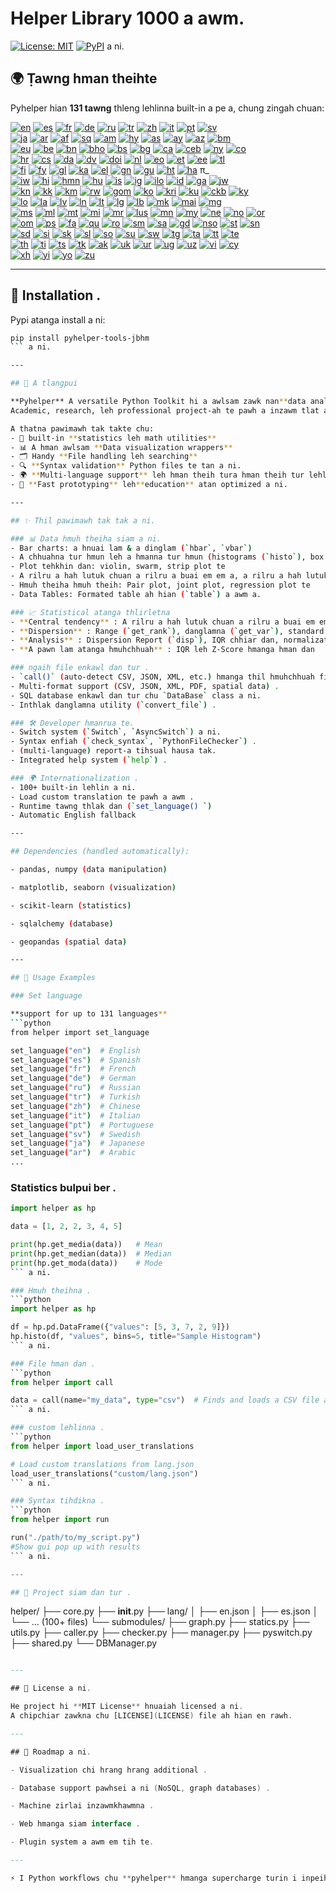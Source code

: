 # Helper Library 1000 a awm.

[![License: MIT](https://img.shields.io/badge/License-MIT-yellow.svg)](LICENSE) [![PyPI](https://img.shields.io/pypi/v/pyhelper-tools-jbhm?style=for-the-badge&label=PyPI&color=blue)](https://pypi.org/project/pyhelper-tools-jbhm/) a ni.

## 🌍 Ṭawng hman theihte

Pyhelper hian **131 tawng** thleng lehlinna built-in a pe a, chung zingah chuan:

[![en](https://img.shields.io/badge/lang-en-red.svg)](readme/README.md) [![es](https://img.shields.io/badge/lang-es-yellow.svg)](readme/README.es.md) [![fr](https://img.shields.io/badge/lang-fr-blue.svg)](readme/README.fr.md) [![de](https://img.shields.io/badge/lang-de-green.svg)](readme/README.de.md) [![ru](https://img.shields.io/badge/lang-ru-purple.svg)](readme/README.ru.md) [![tr](https://img.shields.io/badge/lang-tr-orange.svg)](readme/README.tr.md) [![zh](https://img.shields.io/badge/lang-zh-black.svg)](readme/README.zh.md) [![it](https://img.shields.io/badge/lang-it-lightgrey.svg)](readme/README.it.md) [![pt](https://img.shields.io/badge/lang-pt-brightgreen.svg)](readme/README.pt.md) [![sv](https://img.shields.io/badge/lang-sv-blue.svg)](readme/README.sv.md)  
[![ja](https://img.shields.io/badge/lang-ja-red.svg)](readme/README.ja.md) [![ar](https://img.shields.io/badge/lang-ar-brown.svg)](readme/README.ar.md) [![af](https://img.shields.io/badge/lang-af-orange.svg)](readme/README.af.md) [![sq](https://img.shields.io/badge/lang-sq-blue.svg)](readme/README.sq.md) [![am](https://img.shields.io/badge/lang-am-green.svg)](readme/README.am.md) [![hy](https://img.shields.io/badge/lang-hy-red.svg)](readme/README.hy.md) [![as](https://img.shields.io/badge/lang-as-purple.svg)](readme/README.as.md) [![ay](https://img.shields.io/badge/lang-ay-brown.svg)](readme/README.ay.md) [![az](https://img.shields.io/badge/lang-az-lightblue.svg)](readme/README.az.md) [![bm](https://img.shields.io/badge/lang-bm-darkgreen.svg)](readme/README.bm.md)  
[![eu](https://img.shields.io/badge/lang-eu-pink.svg)](readme/README.eu.md) [![be](https://img.shields.io/badge/lang-be-darkblue.svg)](readme/README.be.md) [![bn](https://img.shields.io/badge/lang-bn-teal.svg)](readme/README.bn.md) [![bho](https://img.shields.io/badge/lang-bho-orange.svg)](readme/README.bho.md) [![bs](https://img.shields.io/badge/lang-bs-purple.svg)](readme/README.bm.md) [![bg](https://img.shields.io/badge/lang-bg-green.svg)](readme/README.bg.md) [![ca](https://img.shields.io/badge/lang-ca-yellow.svg)](readme/README.ca.md) [![ceb](https://img.shields.io/badge/lang-ceb-blue.svg)](readme/README.ceb.md) [![ny](https://img.shields.io/badge/lang-ny-red.svg)](readme/README.ny.md) [![co](https://img.shields.io/badge/lang-co-green.svg)](readme/README.co.md)  
[![hr](https://img.shields.io/badge/lang-hr-blue.svg)](readme/README.hr.md) [![cs](https://img.shields.io/badge/lang-cs-red.svg)](readme/README.cs.md) [![da](https://img.shields.io/badge/lang-da-purple.svg)](readme/README.da.md) [![dv](https://img.shields.io/badge/lang-dv-orange.svg)](readme/README.dv.md) [![doi](https://img.shields.io/badge/lang-doi-brown.svg)](readme/README.doi.md) [![nl](https://img.shields.io/badge/lang-nl-orange.svg)](readme/README.nl.md) [![eo](https://img.shields.io/badge/lang-eo-green.svg)](readme/README.eo.md) [![et](https://img.shields.io/badge/lang-et-blue.svg)](readme/README.et.md) [![ee](https://img.shields.io/badge/lang-ee-red.svg)](readme/README.ee.md) [![tl](https://img.shields.io/badge/lang-tl-purple.svg)](readme/README.tl.md)  
[![fi](https://img.shields.io/badge/lang-fi-blue.svg)](readme/README.fi.md) [![fy](https://img.shields.io/badge/lang-fy-orange.svg)](readme/README.fy.md) [![gl](https://img.shields.io/badge/lang-gl-green.svg)](readme/README.gl.md) [![ka](https://img.shields.io/badge/lang-ka-red.svg)](readme/README.ka.md) [![el](https://img.shields.io/badge/lang-el-blue.svg)](readme/README.el.md) [![gn](https://img.shields.io/badge/lang-gn-purple.svg)](readme/README.gn.md) [![gu](https://img.shields.io/badge/lang-gu-orange.svg)](readme/README.gu.md) [![ht](https://img.shields.io/badge/lang-ht-green.svg)](readme/README.ht.md) [![ha](https://img.shields.io/badge/lang-ha-blue.svg)](readme/README.ha.md) π_  
[![iw](https://img.shields.io/badge/lang-iw-purple.svg)](readme/README.iw.md) [![hi](https://img.shields.io/badge/lang-hi-orange.svg)](readme/README.hi.md) [![hmn](https://img.shields.io/badge/lang-hmn-green.svg)](readme/README.hmn.md) [![hu](https://img.shields.io/badge/lang-hu-blue.svg)](readme/README.hu.md) [![is](https://img.shields.io/badge/lang-is-red.svg)](readme/README.is.md) [![ig](https://img.shields.io/badge/lang-ig-purple.svg)](readme/README.ig.md) [![ilo](https://img.shields.io/badge/lang-ilo-orange.svg)](readme/README.ilo.md) [![id](https://img.shields.io/badge/lang-id-green.svg)](readme/README.id.md) [![ga](https://img.shields.io/badge/lang-ga-blue.svg)](readme/README.ga.md) [![jw](https://img.shields.io/badge/lang-jw-red.svg)](readme/README.jw.md)  
[![kn](https://img.shields.io/badge/lang-kn-purple.svg)](readme/README.kn.md) [![kk](https://img.shields.io/badge/lang-kk-orange.svg)](readme/README.kk.md) [![km](https://img.shields.io/badge/lang-km-green.svg)](readme/README.km.md) [![rw](https://img.shields.io/badge/lang-rw-blue.svg)](readme/README.rw.md) [![gom](https://img.shields.io/badge/lang-gom-red.svg)](readme/README.gom.md) [![ko](https://img.shields.io/badge/lang-ko-purple.svg)](readme/README.ko.md) [![kri](https://img.shields.io/badge/lang-kri-orange.svg)](readme/README.kri.md) [![ku](https://img.shields.io/badge/lang-ku-green.svg)](readme/README.ku.md) [![ckb](https://img.shields.io/badge/lang-ckb-blue.svg)](readme/README.ckb.md) [![ky](https://img.shields.io/badge/lang-ky-red.svg)](readme/README.ky.md)  
[![lo](https://img.shields.io/badge/lang-lo-purple.svg)](readme/README.lo.md) [![la](https://img.shields.io/badge/lang-la-orange.svg)](readme/README.la.md) [![lv](https://img.shields.io/badge/lang-lv-green.svg)](readme/README.lv.md) [![ln](https://img.shields.io/badge/lang-ln-blue.svg)](readme/README.ln.md) [![lt](https://img.shields.io/badge/lang-lt-red.svg)](readme/README.lt.md) [![lg](https://img.shields.io/badge/lang-lg-purple.svg)](readme/README.lg.md) [![lb](https://img.shields.io/badge/lang-lb-orange.svg)](readme/README.lb.md) [![mk](https://img.shields.io/badge/lang-mk-green.svg)](readme/README.mk.md) [![mai](https://img.shields.io/badge/lang-mai-blue.svg)](readme/README.mai.md) [![mg](https://img.shields.io/badge/lang-mg-red.svg)](readme/README.mg.md)  
[![ms](https://img.shields.io/badge/lang-ms-purple.svg)](readme/README.ms.md) [![ml](https://img.shields.io/badge/lang-ml-orange.svg)](readme/README.ml.md) [![mt](https://img.shields.io/badge/lang-mt-green.svg)](readme/README.mt.md) [![mi](https://img.shields.io/badge/lang-mi-blue.svg)](readme/README.mi.md) [![mr](https://img.shields.io/badge/lang-mr-red.svg)](readme/README.mr.md) [![lus](https://img.shields.io/badge/lang-lus-purple.svg)](readme/README.lus.md) [![mn](https://img.shields.io/badge/lang-mn-orange.svg)](readme/README.mn.md) [![my](https://img.shields.io/badge/lang-my-green.svg)](readme/README.my.md) [![ne](https://img.shields.io/badge/lang-ne-blue.svg)](readme/README.ne.md) [![no](https://img.shields.io/badge/lang-no-red.svg)](readme/README.no.md) [![or](https://img.shields.io/badge/lang-or-purple.svg)](readme/README.or.md)  
[![om](https://img.shields.io/badge/lang-om-orange.svg)](readme/README.om.md) [![ps](https://img.shields.io/badge/lang-ps-green.svg)](readme/README.ps.md) [![fa](https://img.shields.io/badge/lang-fa-blue.svg)](readme/README.fa.md) [![qu](https://img.shields.io/badge/lang-qu-red.svg)](readme/README.qu.md) [![ro](https://img.shields.io/badge/lang-ro-purple.svg)](readme/README.ro.md) [![sm](https://img.shields.io/badge/lang-sm-orange.svg)](readme/README.sm.md) [![sa](https://img.shields.io/badge/lang-sa-green.svg)](readme/README.sa.md) [![gd](https://img.shields.io/badge/lang-gd-blue.svg)](readme/README.gd.md) [![nso](https://img.shields.io/badge/lang-nso-red.svg)](readme/README.nso.md) [![st](https://img.shields.io/badge/lang-st-purple.svg)](readme/README.st.md) [![sn](https://img.shields.io/badge/lang-sn-orange.svg)](readme/README.sn.md)  
[![sd](https://img.shields.io/badge/lang-sd-green.svg)](readme/README.sd.md) [![si](https://img.shields.io/badge/lang-si-blue.svg)](readme/README.si.md) [![sk](https://img.shields.io/badge/lang-sk-red.svg)](readme/README.sk.md) [![sl](https://img.shields.io/badge/lang-sl-purple.svg)](readme/README.sl.md) [![so](https://img.shields.io/badge/lang-so-orange.svg)](readme/README.so.md) [![su](https://img.shields.io/badge/lang-su-green.svg)](readme/README.su.md) [![sw](https://img.shields.io/badge/lang-sw-blue.svg)](readme/README.sw.md) [![tg](https://img.shields.io/badge/lang-tg-red.svg)](readme/README.tg.md) [![ta](https://img.shields.io/badge/lang-ta-purple.svg)](readme/README.ta.md) [![tt](https://img.shields.io/badge/lang-tt-orange.svg)](readme/README.tt.md) [![te](https://img.shields.io/badge/lang-te-green.svg)](readme/README.te.md)  
[![th](https://img.shields.io/badge/lang-th-blue.svg)](readme/README.th.md) [![ti](https://img.shields.io/badge/lang-ti-red.svg)](readme/README.ti.md) [![ts](https://img.shields.io/badge/lang-ts-purple.svg)](readme/README.ts.md) [![tk](https://img.shields.io/badge/lang-tk-orange.svg)](readme/README.tk.md) [![ak](https://img.shields.io/badge/lang-ak-green.svg)](readme/README.ak.md) [![uk](https://img.shields.io/badge/lang-uk-blue.svg)](readme/README.uk.md) [![ur](https://img.shields.io/badge/lang-ur-red.svg)](readme/README.ur.md) [![ug](https://img.shields.io/badge/lang-ug-purple.svg)](readme/README.ug.md) [![uz](https://img.shields.io/badge/lang-uz-orange.svg)](readme/README.uz.md) [![vi](https://img.shields.io/badge/lang-vi-green.svg)](readme/README.vi.md) [![cy](https://img.shields.io/badge/lang-cy-blue.svg)](readme/README.cy.md)  
[![xh](https://img.shields.io/badge/lang-xh-red.svg)](readme/README.xh.md) [![yi](https://img.shields.io/badge/lang-yi-purple.svg)](readme/README.yi.md) [![yo](https://img.shields.io/badge/lang-yo-orange.svg)](readme/README.yo.md) [![zu](https://img.shields.io/badge/lang-zu-green.svg)](readme/README.zu.md)

---


## 🚀 Installation .

Pypi atanga install a ni:

```bash
pip install pyhelper-tools-jbhm
``` a ni.

---

## 📖 A tlangpui

**Pyhelper** A versatile Python Toolkit hi a awlsam zawk nan**data analysis, visualization, statistical operations, leh utility workflows** .  
Academic, research, leh professional project-ah te pawh a inzawm tlat a, boilerplate code aiin insights lam i ngaihtuah zawk thei a ni.

A thatna pawimawh tak takte chu:
- 🧮 built-in **statistics leh math utilities** 
- 📊 A hman awlsam **Data visualization wrappers** 
- 🗂 Handy **File handling leh searching** 
- 🔍 **Syntax validation** Python files te tan a ni.
- 🌍 **Multi-language support** leh hman theih tura hman theih tur lehlinna nen
- 🚀 **Fast prototyping** leh**education** atan optimized a ni.

---

## ✨ Thil pawimawh tak tak a ni.

### 📊 Data hmuh theiha siam a ni.
- Bar charts: a hnuai lam & a dinglam (`hbar`, `vbar`)  
- A chhuahna tur hmun leh a hmanna tur hmun (histograms (`histo`), box plots (`boxplot`), KDE plot (`kdeplot`)  
- Plot tehkhin dan: violin, swarm, strip plot te  
- A rilru a hah lutuk chuan a rilru a buai em em a, a rilru a hah lutuk chuan a rilru a buai em em bawk a.  
- Hmuh theiha hmuh theih: Pair plot, joint plot, regression plot te  
- Data Tables: Formated table ah hian (`table`) a awm a.  

### 📈 Statistical atanga thlirletna
- **Central tendency** : A rilru a hah lutuk chuan a rilru a buai em em a, a rilru a hah lutuk chuan a rilru a buai em em bawk a.  
- **Dispersion** : Range (`get_rank`), danglamna (`get_var`), standard deviation (`get_desv`)  
- **Analysis** : Dispersion Report (`disp`), IQR chhiar dan, normalization, conditional transforms  
- **A pawn lam atanga hmuhchhuah** : IQR leh Z-Score hmanga hman dan  

### ngaih file enkawl dan tur .
- `call()` (auto-detect CSV, JSON, XML, etc.) hmanga thil hmuhchhuah fing tak.  
- Multi-format support (CSV, JSON, XML, PDF, spatial data) .  
- SQL database enkawl dan tur chu `DataBase` class a ni.  
- Inthlak danglamna utility (`convert_file`) .  

### 🛠️ Developer hmanrua te.
- Switch system (`Switch`, `AsyncSwitch`) a ni.  
- Syntax enfiah (`check_syntax`, `PythonFileChecker`) .  
- (multi-language) report-a tihsual hausa tak.  
- Integrated help system (`help`) .  

### 🌍 Internationalization .
- 100+ built-in lehlin a ni.  
- Load custom translation te pawh a awm .  
- Runtime tawng thlak dan (`set_language() `)  
- Automatic English fallback  

---

## Dependencies (handled automatically):

- pandas, numpy (data manipulation)

- matplotlib, seaborn (visualization)

- scikit-learn (statistics)

- sqlalchemy (database)

- geopandas (spatial data)

---

## 🔧 Usage Examples

### Set language 

**support for up to 131 languages** 
```python
from helper import set_language

set_language("en")  # English
set_language("es")  # Spanish
set_language("fr")  # French
set_language("de")  # German
set_language("ru")  # Russian
set_language("tr")  # Turkish
set_language("zh")  # Chinese
set_language("it")  # Italian
set_language("pt")  # Portuguese
set_language("sv")  # Swedish
set_language("ja")  # Japanese
set_language("ar")  # Arabic
...
```


### Statistics bulpui ber .
```python
import helper as hp

data = [1, 2, 2, 3, 4, 5]

print(hp.get_media(data))   # Mean
print(hp.get_median(data))  # Median
print(hp.get_moda(data))    # Mode
``` a ni.

### Hmuh theihna .
```python
import helper as hp

df = hp.pd.DataFrame({"values": [5, 3, 7, 2, 9]})
hp.histo(df, "values", bins=5, title="Sample Histogram")
``` a ni.

### File hman dan .
```python
from helper import call

data = call(name="my_data", type="csv")  # Finds and loads a CSV file automatically
``` a ni.

### custom lehlinna .
```python
from helper import load_user_translations

# Load custom translations from lang.json
load_user_translations("custom/lang.json")
``` a ni.

### Syntax tihdikna .
```python
from helper import run

run("./path/to/my_script.py")
#Show gui pop up with results
``` a ni.

---

## 📂 Project siam dan tur .

```
helper/
├── core.py
├── __init__.py
├── lang/
│   ├── en.json
│   ├── es.json
│   └── ... (100+ files)
└── submodules/
    ├── graph.py
    ├── statics.py
    ├── utils.py
    ├── caller.py
    ├── checker.py
    ├── manager.py
    ├── pyswitch.py
    ├── shared.py
    └── DBManager.py
``` a ni.

---

## 📜 License a ni.

He project hi **MIT License** hnuaiah licensed a ni.  
A chipchiar zawkna chu [LICENSE](LICENSE) file ah hian en rawh.

---

## 🔮 Roadmap a ni.

- Visualization chi hrang hrang additional .

- Database support pawhsei a ni (NoSQL, graph databases) .

- Machine zirlai inzawmkhawmna .

- Web hmanga siam interface .

- Plugin system a awm em tih te.

---

⚡ I Python workflows chu **pyhelper** hmanga supercharge turin i inpeih em? Vawiin atang hian explore tan rawh!